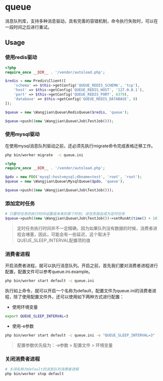 # queue
消息队列库，支持多种消息驱动，具有完善的容错机制，命令执行失败时，可以在一段时间之后进行重试。

## Usage

### 使用redis驱动

```php
<?php
require_once __DIR__ . '/vendor/autoload.php';

$redis = new Predis\Client([
    'schema' => $this->getConfig('QUEUE_REDIS_SCHEMA', 'tcp'),
    'host' => $this->getConfig('QUEUE_REDIS_HOST', '127.0.0.1'),
    'port' => $this->getConfig('QUEUE_REDIS_PORT', 6379),
    'database' => $this->getConfig('QUEUE_REDIS_DATABASE', 0)
]);

$queue = new \Wangjian\Queue\RedisQueue($redis, 'queue');

$queue->push((new \Wangjian\Queue\Job\TestJob()));
```

### 使用mysql驱动

在使用mysql消息队列驱动之前，还必须先执行migrate命令完成表格迁移工作。

```bash
php bin/worker migrate  -c queue.ini 
```

```php
<?php
require_once __DIR__ . '/vendor/autoload.php';

$pdo = new PDO('mysql:host=mysql;dbname=test', 'root', 'root');
$queue = new \Wangjian\Queue\MysqlQueue($pdo, 'queue');

$queue->push((new \Wangjian\Queue\Job\TestJob()));
```

### 添加定时任务

```php
# 只要将任务的执行时间设置成未来的某个时刻，该任务就会成为定时任务
$queue->push((new \Wangjian\Queue\Job\TestJob())->setRunAt(time() + 10));  //十秒后执行该任务
```

> 定时任务执行时间并不一定精确，因为如果队列没有数据的时候，消费者进程会堵塞，因此，可能会有一些延迟，这个取决于QUEUE_SLEEP_INTERVAL配置项的值

### 消费者进程

开启消费者进程，就可以执行消息队列。开启之前，首先我们要对消费者进程进行配置，配置文件可以参考queue.ini.example。

```bash
php bin/worker start default -c queue.ini
```

执行如上命令，就可以开启一个名称为default，配置文件为queue.ini的消费者进程，除了使用配置文件外，还可以使用如下两种方式进行配置：

- 使用环境变量

```bash
export QUEUE_SLEEP_INTERVAL=3
```

- 使用-e参数
```bash
php bin/worker start default -c queue.ini -e "QUEUE_SLEEP_INTERVAL=3"
```

> 配置参数优先级为：-e参数 > 配置文件 > 环境变量

### 关闭消费者进程

```bash
# 关闭名称为default的消息队列消费者进程
php bin/worker stop default
```



